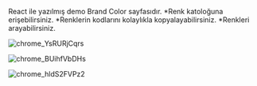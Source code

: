 React ile yazılmış demo Brand Color sayfasıdır.
*Renk katoloğuna erişebilirsiniz. 
*Renklerin kodlarını kolaylıkla kopyalayabilirsiniz.
*Renkleri arayabilirsiniz.

![chrome_YsRURjCqrs](https://user-images.githubusercontent.com/107813645/227781109-8051bb32-81f7-452d-82aa-052ac1ab2670.png)



![chrome_BUihfVbDHs](https://user-images.githubusercontent.com/107813645/227781234-9af53eaa-1291-4679-9f2b-c1b960b1f2c3.png)



![chrome_hldS2FVPz2](https://user-images.githubusercontent.com/107813645/227781242-f41fbc2d-aa17-4916-a142-1e20c8298e94.png)


